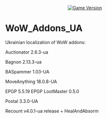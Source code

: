 <div align="center">

[![Game Version](https://img.shields.io/badge/wow-3.3.5-blue.svg)](https://www.warmane.com)

</div>

# WoW_Addons_UA
Ukrainian localization of WoW addons:

Auctionator 2.6.3-ua

Bagnon 2.13.3-ua

BASpammer 1.03-UA

MoveAnything 18.0.8-UA

EPGP 5.5.19  EPGP LootMaster 0.5.0

Postal 3.3.0-UA

Recount v4.0.1-ua release + HealAndAbsorm
